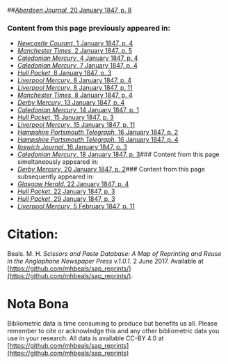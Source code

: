 ##[*Aberdeen Journal*, 20 January 1847, p. 8](https://mhbeals.github.io/sap_html/Aberdeen-Journal/Aberdeen-Journal-20-January-1847-p-8)

### Content from this page previously appeared in:
+ [*Newcastle Courant*, 1 January 1847, p. 4](https://mhbeals.github.io/sap_html/Newcastle-Courant/Newcastle-Courant-1-January-1847-p-4)
+ [*Manchester Times*, 2 January 1847, p. 5](https://mhbeals.github.io/sap_html/Manchester-Times/Manchester-Times-2-January-1847-p-5)
+ [*Caledonian Mercury*, 4 January 1847, p. 4](https://mhbeals.github.io/sap_html/Caledonian-Mercury/Caledonian-Mercury-4-January-1847-p-4)
+ [*Caledonian Mercury*, 7 January 1847, p. 4](https://mhbeals.github.io/sap_html/Caledonian-Mercury/Caledonian-Mercury-7-January-1847-p-4)
+ [*Hull Packet*, 8 January 1847, p. 3](https://mhbeals.github.io/sap_html/Hull-Packet/Hull-Packet-8-January-1847-p-3)
+ [*Liverpool Mercury*, 8 January 1847, p. 4](https://mhbeals.github.io/sap_html/Liverpool-Mercury/Liverpool-Mercury-8-January-1847-p-4)
+ [*Liverpool Mercury*, 8 January 1847, p. 11](https://mhbeals.github.io/sap_html/Liverpool-Mercury/Liverpool-Mercury-8-January-1847-p-11)
+ [*Manchester Times*, 8 January 1847, p. 4](https://mhbeals.github.io/sap_html/Manchester-Times/Manchester-Times-8-January-1847-p-4)
+ [*Derby Mercury*, 13 January 1847, p. 4](https://mhbeals.github.io/sap_html/Derby-Mercury/Derby-Mercury-13-January-1847-p-4)
+ [*Caledonian Mercury*, 14 January 1847, p. 1](https://mhbeals.github.io/sap_html/Caledonian-Mercury/Caledonian-Mercury-14-January-1847-p-1)
+ [*Hull Packet*, 15 January 1847, p. 3](https://mhbeals.github.io/sap_html/Hull-Packet/Hull-Packet-15-January-1847-p-3)
+ [*Liverpool Mercury*, 15 January 1847, p. 11](https://mhbeals.github.io/sap_html/Liverpool-Mercury/Liverpool-Mercury-15-January-1847-p-11)
+ [*Hampshire Portsmouth Telegraph*, 16 January 1847, p. 2](https://mhbeals.github.io/sap_html/Hampshire-Portsmouth-Telegraph/Hampshire-Portsmouth-Telegraph-16-January-1847-p-2)
+ [*Hampshire Portsmouth Telegraph*, 16 January 1847, p. 4](https://mhbeals.github.io/sap_html/Hampshire-Portsmouth-Telegraph/Hampshire-Portsmouth-Telegraph-16-January-1847-p-4)
+ [*Ipswich Journal*, 16 January 1847, p. 3](https://mhbeals.github.io/sap_html/Ipswich-Journal/Ipswich-Journal-16-January-1847-p-3)
+ [*Caledonian Mercury*, 18 January 1847, p. 3](https://mhbeals.github.io/sap_html/Caledonian-Mercury/Caledonian-Mercury-18-January-1847-p-3)### Content from this page simeltaneously appeared in:
+ [*Derby Mercury*, 20 January 1847, p. 2](https://mhbeals.github.io/sap_html/Derby-Mercury/Derby-Mercury-20-January-1847-p-2)### Content from this page subsequently appeared in:
+ [*Glasgow Herald*, 22 January 1847, p. 4](https://mhbeals.github.io/sap_html/Glasgow-Herald/Glasgow-Herald-22-January-1847-p-4)
+ [*Hull Packet*, 22 January 1847, p. 3](https://mhbeals.github.io/sap_html/Hull-Packet/Hull-Packet-22-January-1847-p-3)
+ [*Hull Packet*, 29 January 1847, p. 3](https://mhbeals.github.io/sap_html/Hull-Packet/Hull-Packet-29-January-1847-p-3)
+ [*Liverpool Mercury*, 5 February 1847, p. 11](https://mhbeals.github.io/sap_html/Liverpool-Mercury/Liverpool-Mercury-5-February-1847-p-11)
                    
# Citation: 

Beals. M. H. *Scissors and Paste Database: A Map of Reprinting and Reuse in the Anglophone Newspaper Press v.1.0.1.* 2 June 2017. Available at [https://github.com/mhbeals/sap_reprints/](https://github.com/mhbeals/sap_reprints/). 
                    
# Nota Bona

Bibliometric data is time consuming to produce but benefits us all. Please remember to cite or acknowledge this and any other bibliometric data you use in your research. All data is available CC-BY 4.0 at [https://github.com/mhbeals/sap_reprints](https://github.com/mhbeals/sap_reprints)